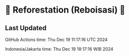 
# 🌳 Reforestation (Reboisasi) 🌲

## Last Updated

GitHub Actions time: Thu Dec 19 11:17:16 UTC 2024

Indonesia/Jakarta time: Thu Dec 19 18:17:16 WIB 2024
